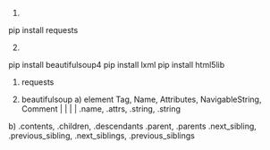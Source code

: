 

1.
pip install requests

2.
pip install beautifulsoup4
pip install lxml
pip install html5lib




1. requests


2. beautifulsoup
a) element
Tag, Name, Attributes, NavigableString, Comment
     |         |              |             |
<tag>.name, <tag>.attrs, <tag>.string, <tag>.string

b) 
.contents, .children, .descendants
.parent, .parents
.next_sibling, .previous_sibling, .next_siblings, .previous_siblings


